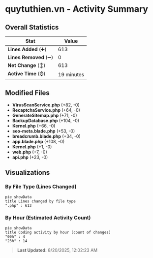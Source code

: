# quytuthien.vn - Activity Summary 

## Overall Statistics

| Stat                   | Value                                                             |
| ---------------------- | ----------------------------------------------------------------- |
| **Lines Added** (➕)   | 613                                          |
| **Lines Removed** (➖) | 0                                        |
| **Net Change** (↕)    | 613                |
| **Active Time** (⌚)   | 19 minutes |


## Modified Files
- **VirusScanService.php** (+82, -0)
- **RecaptchaService.php** (+64, -0)
- **GenerateSitemap.php** (+71, -0)
- **BackupDatabase.php** (+104, -0)
- **Kernel.php** (+66, -0)
- **seo-meta.blade.php** (+53, -0)
- **breadcrumb.blade.php** (+34, -0)
- **app.blade.php** (+108, -0)
- **Kernel.php** (+1, -0)
- **web.php** (+7, -0)
- **api.php** (+23, -0)

## Visualizations

### By File Type (Lines Changed)

```mermaid
pie showData
title Lines changed by file type
".php" : 613
```

### By Hour (Estimated Activity Count)

```mermaid
pie showData
title Coding activity by hour (count of changes)
"00h" : 4
"23h" : 14
```


> **Last Updated:** 8/20/2025, 12:02:23 AM